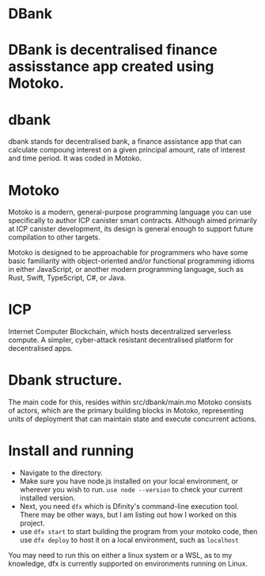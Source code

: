 # DBank
DBank is decentralised finance assisstance app created using Motoko. 
=======
# dbank
dbank stands for decentralised bank, a finance assistance app that can calculate compoung interest on a given principal amount, rate of interest and time period. It was coded in Motoko.

# Motoko
Motoko is a modern, general-purpose programming language you can use specifically to author ICP canister smart contracts. Although aimed primarily at ICP canister development, its design is general enough to support future compilation to other targets.

Motoko is designed to be approachable for programmers who have some basic familiarity with object-oriented and/or functional programming idioms in either JavaScript, or another modern programming language, such as Rust, Swift, TypeScript, C#, or Java.
# ICP
Internet Computer Blockchain, which hosts decentralized serverless compute. A simpler, cyber-attack resistant decentralised platform for decentralised apps.
# Dbank structure.
The main code for this, resides within src/dbank/main.mo
Motoko consists of actors, which are the primary building blocks in Motoko, representing units of deployment that can maintain state and execute concurrent actions.
# Install and running
- Navigate to the directory.
- Make sure you have node.js installed on your local environment, or wherever you wish to run. `use node --version` to check your current installed version.
- Next, you need `dfx` which is Dfinity's command-line execution tool. There may be other ways, but I am listing out how I worked on this project.
- use `dfx start` to start building the program from your motoko code, then use `dfx deploy` to host it on a local environment, such as `localhost`

You may need to run this on either a linux system or a WSL, as to my knowledge, dfx is currently supported on environments running on Linux.
